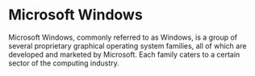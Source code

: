 <h1>Microsoft Windows</h1>

<p>Microsoft Windows, commonly referred to as Windows, is a group of several proprietary graphical operating system families, all of which are developed and marketed by Microsoft. Each family caters to a certain sector of the computing industry.</p>